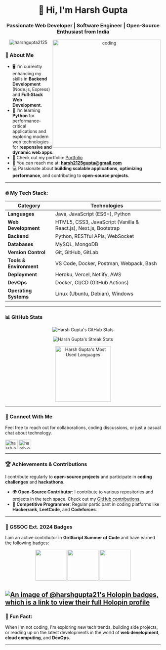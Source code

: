 <h1 align="center">👋 Hi, I'm Harsh Gupta</h1>
<h3 align="center">Passionate Web Developer | Software Engineer | Open-Source Enthusiast from India</h3>

<p align="center">
  <img align="right" alt="coding" width="350" src="https://raw.githubusercontent.com/TheDudeThatCode/TheDudeThatCode/master/Assets/Developer.gif">
  <img src="https://komarev.com/ghpvc/?username=harshgupta2125&label=Profile%20Views&color=0e75b6&style=flat" alt="harshgupta2125" />
</p>

### 🚀 About Me

- 🖥️ I’m currently enhancing my skills in **Backend Development** (Node.js, Express) and **Full-Stack Web Development**.
- 🌱 I’m learning **Python** for performance-critical applications and exploring modern web technologies for **responsive and dynamic web apps**.
- 🔗 Check out my portfolio: [Portfolio](https://itharsh.vercel.app)
- 📧 You can reach me at: **harsh2125gupta@gmail.com**
- 💻 Passionate about **building scalable applications**, **optimizing performance**, and contributing to **open-source projects**.

---

### 🔥 My Tech Stack:

| **Category**             | **Technologies**                                                                                              |
|--------------------------|----------------------------------------------------------------------------------------------------------------|
| **Languages**            | Java, JavaScript (ES6+), Python                                                                                |
| **Web Development**      | HTML5, CSS3, JavaScript (Vanilla & React.js), Next.js, Bootstrap                                              |
| **Backend**              | Python, RESTful APIs, WebSocket                                                                   |
| **Databases**            | MySQL, MongoDB                                                                                     |
| **Version Control**      | Git, GitHub, GitLab                                                                                             |
| **Tools & Environment**  | VS Code, Docker, Postman, Webpack, Bash                                                                 |
| **Deployment**           | Heroku, Vercel, Netlify, AWS                                                                                   |
| **DevOps**               | Docker, CI/CD (GitHub Actions)                                                                        |
| **Operating Systems**    | Linux (Ubuntu, Debian), Windows                                                                                 |

---

### 📊 GitHub Stats

<!-- GitHub Stats -->
<p align="center">
  <img src="https://github-readme-stats.vercel.app/api?username=harshgupta2125&show_icons=true&hide_title=true&hide=prs&count_private=true&theme=tokyonight" alt="Harsh Gupta's GitHub Stats" />
</p>

<p align="center">
  <img src="https://github-readme-streak-stats.herokuapp.com/?user=harshgupta2125&theme=tokyonight" alt="Harsh Gupta's Streak Stats" />
</p>

<p align="center">
  <img height="180" src="https://github-readme-stats.vercel.app/api/top-langs/?username=harshgupta2125&layout=compact&theme=tokyonight&langs_count=6" alt="Harsh Gupta's Most Used Languages" />
</p>

---

### 🌟 Connect With Me

Feel free to reach out for collaborations, coding discussions, or just a casual chat about technology.

<p align="left">
  <a href="https://fb.com/harsh.harsh" target="blank"><img align="center" src="https://raw.githubusercontent.com/rahuldkjain/github-profile-readme-generator/master/src/images/icons/Social/facebook.svg" alt="harsh.harsh" height="30" width="40" /></a>
  <a href="https://instagram.com/harsh.gupta0" target="blank"><img align="center" src="https://raw.githubusercontent.com/rahuldkjain/github-profile-readme-generator/master/src/images/icons/Social/instagram.svg" alt="harsh.gupta0" height="30" width="40" /></a>
  </p>

---

### 🏆 Achievements & Contributions

I contribute regularly to **open-source projects** and participate in **coding challenges** and **hackathons**.

- 🌍 **Open-Source Contributor**: I contribute to various repositories and projects in the tech space. Check out my [GitHub contributions](https://github.com/harshgupta2125).
- 🏅 **Competitive Programmer**: Regular participant in coding platforms like **Hackerrank**, **LeetCode**, and **Codeforces**.

---

### 🎯 GSSOC Ext. 2024 Badges

I am an active contributor in **GirlScript Summer of Code** and have earned the following badges:

<p align="center">
  <a href="https://gssoc.girlscript.tech/leaderboard">
    <img src="https://raw.githubusercontent.com/GSSoC24/Postman-Challenge/main/docs/assets/Postman%20White.png" width="100px" height="100px" />
    <img src="https://raw.githubusercontent.com/GSSoC24/Postman-Challenge/main/docs/assets/1.png" width="100px" height="100px" />
    <img src="https://raw.githubusercontent.com/GSSoC24/Postman-Challenge/main/docs/assets/2.png" width="100px" height="100px" />
  </a>
</p>

[![An image of @harshgupta21's Holopin badges, which is a link to view their full Holopin profile](https://holopin.me/harshgupta21)](https://holopin.io/@harshgupta21)
---

### 💬 Fun Fact:
When I'm not coding, I'm exploring new tech trends, building side projects, or reading up on the latest developments in the world of **web development**, **cloud computing**, and **DevOps**.

---

